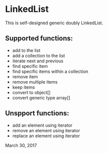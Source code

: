 # LinkedList
This is self-designed generic doubly LinkedList.


## Supported functions:
- add to the list
- add a collection to the list
- iterate next and previous
- find specific item
- find specific items within a collection
- remove item
- remove multiple items
- keep items
- convert to object[]
- convert generic type array[]


## Unspport functions:
- add an element using iterator
- remove an element using iterator 
- replace an element using iterator


March 30, 2017